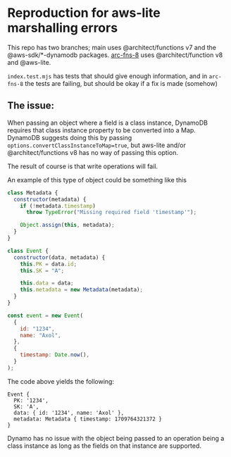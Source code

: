 # Reproduction for aws-lite marshalling errors

This repo has two branches; main uses @architect/functions v7 and the @aws-sdk/*-dynamodb packages.
[arc-fns-8](https://github.com/jkarsrud/aws-lite-dynamo-marshalling/tree/arc-fns-8) uses @architect/function v8 and @aws-lite.

`index.test.mjs` has tests that should give enough information, and in `arc-fns-8` the tests are failing, but should be okay if a fix is made (somehow)

## The issue:

When passing an object where a field is a class instance, DynamoDB requires that class instance property to be converted into a Map.
DynamoDB suggests doing this by passing `options.convertClassInstanceToMap=true`, but aws-lite and/or @architect/functions v8 has no way of passing this option.

The result of course is that write operations will fail.

An example of this type of object could be something like this

``` js
class Metadata {
  constructor(metadata) {
    if (!metadata.timestamp)
      throw TypeError("Missing required field 'timestamp'");

    Object.assign(this, metadata);
  }
}

class Event {
  constructor(data, metadata) {
    this.PK = data.id;
    this.SK = "A";

    this.data = data;
    this.metadata = new Metadata(metadata);
  }
}

const event = new Event(
  {
    id: "1234",
    name: "Axol",
  },
  {
    timestamp: Date.now(),
  }
);
```

The code above yields the following:

```
Event {
  PK: '1234',
  SK: 'A',
  data: { id: '1234', name: 'Axol' },
  metadata: Metadata { timestamp: 1709764321372 }
}
```

Dynamo has no issue with the object being passed to an operation being a class instance as long as the fields on that instance are supported.


